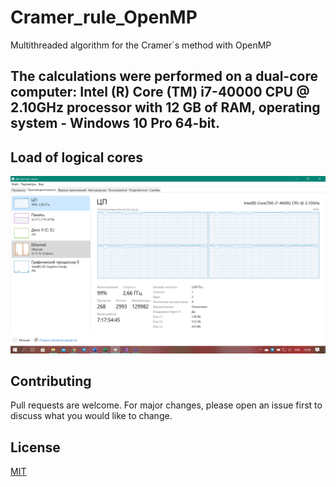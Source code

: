# Cramer_rule_OpenMP

Multithreaded algorithm for the Cramer`s method with OpenMP

## The calculations were performed on a dual-core computer: Intel (R) Core (TM) i7-40000 CPU @ 2.10GHz processor with 12 GB of RAM, operating system - Windows 10 Pro 64-bit.

## Load of logical cores
![sc](https://github.com/savinaDaria/Cramer_rule_OpenMP/blob/master/openmp.png)

## Contributing
Pull requests are welcome. For major changes, please open an issue first to discuss what you would like to change.

## License
[MIT](https://choosealicense.com/licenses/mit/)
